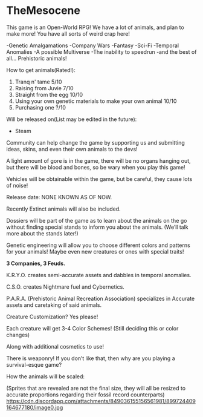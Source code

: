 # TheMesocene
This game is an Open-World RPG!
We have a lot of animals, and plan to make more!
You have all sorts of weird crap here!

-Genetic Amalgamations
-Company Wars
-Fantasy
-Sci-Fi
-Temporal Anomalies
-A possible Multiverse
-The inability to speedrun
-and the best of all...
Prehistoric animals!

How to get animals(Rated!):

1. Tranq n' tame 5/10
2. Raising from Juvie 7/10
3. Straight from the egg 10/10
4. Using your own genetic materials to make your own animal 10/10
5. Purchasing one ?/10

Will be released on(List may be edited in the future):
- Steam

Community can help change the game by supporting us and submitting ideas, skins, and even their own animals to the devs!

A light amount of gore is in the game, there will be no organs hanging out, but there will be blood and bones, so be wary when you play this game!

Vehicles will be obtainable within the game, but be careful, they cause lots of noise!

Release date: NONE KNOWN AS OF NOW.

Recently Extinct animals will also be included.

Dossiers will be part of the game as to learn about the animals on the go without finding special stands to inform you about the animals.
(We’ll talk more about the stands later!)

Genetic engineering will allow you to choose different colors and patterns for your animals!
Maybe even new creatures or ones with special traits!

__3 Companies, 3 Feuds.__

K.R.Y.O. creates semi-accurate assets and dabbles in temporal anomalies.

C.S.O. creates Nightmare fuel and Cybernetics.

P.A.R.A. (Prehistoric Animal Recreation Association) specializes in Accurate assets and caretaking of said animals.

Creature Customization?
Yes please!

Each creature will get 3-4 Color Schemes!
(Still deciding this or color changes)

Along with additional cosmetics to use!

There is weaponry!
If you don’t like that, then why are you playing a survival-esque game?

How the animals will be scaled:

(Sprites that are revealed are not the final size, they will all be resized to accurate proportions regarding their fossil record counterparts)
https://cdn.discordapp.com/attachments/849036155156561981/899724409164677180/image0.jpg

